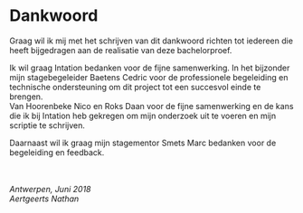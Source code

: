 # Dankwoord

Graag wil ik mij met het schrijven van dit dankwoord richten tot iedereen die heeft bijgedragen aan de realisatie van deze bachelorproef. 

Ik wil graag Intation bedanken voor de fijne samenwerking. In het bijzonder mijn stagebegeleider Baetens Cedric voor de professionele begeleiding en technische ondersteuning om dit project tot een succesvol einde te brengen.<br/>
Van Hoorenbeke Nico en Roks Daan voor de fijne samenwerking en de kans die ik bij Intation heb gekregen om mijn onderzoek uit te voeren en mijn scriptie te schrijven.

Daarnaast wil ik graag mijn stagementor Smets Marc bedanken voor de begeleiding en feedback.

<br/><br/>
*Antwerpen, Juni 2018* <br/>
*Aertgeerts Nathan*

